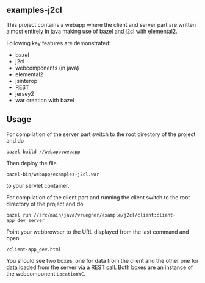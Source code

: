## examples-j2cl
This project contains a webapp where the client and server part are written almost entirely in java making use of bazel and j2cl with elemental2.

Following key features are demonstrated:
+ bazel
+ j2cl
+ webcomponents (in java)
+ elemental2
+ jsinterop
+ REST
+ jersey2
+ war creation with bazel

## Usage
For compilation of the server part switch to the root directory of the project and do

```
bazel build //webapp:webapp
```
Then deploy the file

```
bazel-bin/webapp/examples-j2cl.war
```

to your servlet container.

For compilation of the client part and running the client switch to the root directory of the project and do

```
bazel run //src/main/java/vruegner/example/j2cl/client:client-app_dev_server
```

Point your webbrowser to the URL displayed from the last command and open

```
/client-app_dev.html
```

You should see two boxes, one for data from the client and the other one for data loaded from the server via a REST call.
Both boxes are an instance of the webcomponent ```LocationWC```.
